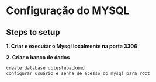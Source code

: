 # Configuração do MYSQL


## Steps to setup

**1. Criar e executar o Mysql localmente na porta 3306**

**2. Criar o banco de dados**
```bash
create database dbtestebackend
configurar usuário e senha de acesso do mysql para root
```
